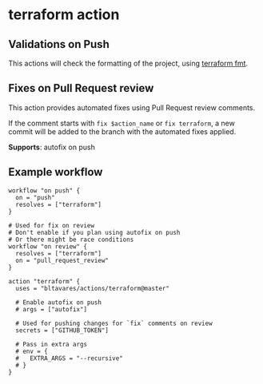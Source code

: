 # terraform action

## Validations on Push

This actions will check the formatting of the project, using
[terraform fmt](https://github.com/hashicorp/terraform).

## Fixes on Pull Request review

This action provides automated fixes using Pull Request review comments.

If the comment starts with `fix $action_name` or `fix terraform`, a new commit will
be added to the branch with the automated fixes applied.

**Supports**: autofix on push

## Example workflow

```hcl
workflow "on push" {
  on = "push"
  resolves = ["terraform"]
}

# Used for fix on review
# Don't enable if you plan using autofix on push
# Or there might be race conditions
workflow "on review" {
  resolves = ["terraform"]
  on = "pull_request_review"
}

action "terraform" {
  uses = "bltavares/actions/terraform@master"

  # Enable autofix on push
  # args = ["autofix"]

  # Used for pushing changes for `fix` comments on review
  secrets = ["GITHUB_TOKEN"]

  # Pass in extra args
  # env = {
  #   EXTRA_ARGS = "--recursive"
  # }
}
```
